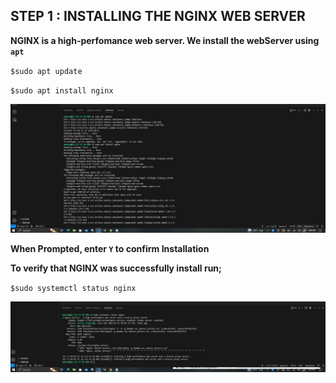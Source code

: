 ## STEP 1 : INSTALLING THE NGINX WEB SERVER 

  **NGINX is a high-perfomance web server. We install the webServer using `apt`**

`$sudo apt update`

`$sudo apt install nginx`

![Install NGINX](./Images-2/image-2.1.jpg)



**When Prompted, enter `Y` to confirm Installation**

**To verify that NGINX was successfully install run;**

`$sudo systemctl status nginx`

![NGINX Status](./Images-2/image-2.2.jpg)
